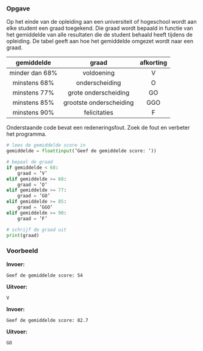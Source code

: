 ### Opgave

Op het einde van de opleiding aan een universiteit of hogeschool wordt aan elke
student een graad toegekend. Die graad wordt bepaald in functie van het gemiddelde
van alle resultaten die de student behaald heeft tijdens de opleiding. De tabel geeft aan
hoe het gemiddelde omgezet wordt naar een graad.

gemiddelde     | graad                   | afkorting
:-------------:|:-----------------------:|:---------:
minder dan 68% | voldoening              | V
minstens 68%   | onderscheiding          | O
minstens 77%   | grote onderscheiding    | GO
minstens 85%   | grootste onderscheiding | GGO
minstens 90%   | felicitaties            | F

Onderstaande code bevat een redeneringsfout. Zoek de fout en verbeter het programma.

```python
# lees de gemiddelde score in
gemiddelde = float(input(’Geef de gemiddelde score: ’))

# bepaal de graad
if gemiddelde < 68:
    graad = ’V’
elif gemiddelde >= 68:
    graad = ’O’
elif gemiddelde >= 77:
    graad = ’GO’
elif gemiddelde >= 85:
    graad = ’GGO’
elif gemiddelde >= 90:
    graad = ’F’

# schrijf de graad uit
print(graad)
```

### Voorbeeld

**Invoer:**

    Geef de gemiddelde score: 54

**Uitvoer:**

    V

**Invoer:**

    Geef de gemiddelde score: 82.7

**Uitvoer:**

    GO
